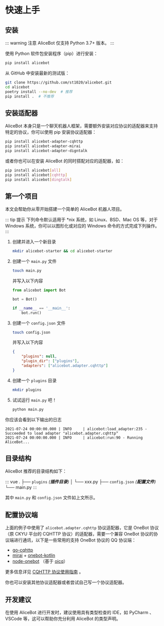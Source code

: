 # 快速上手

## 安装

::: warning 注意
AliceBot 仅支持 Python 3.7+ 版本。
:::

使用 Python 软件包安装程序（pip）进行安装：

```sh
pip install alicebot
```

从 GitHub 中安装最新的测试版：

```sh
git clone https://github.com/st1020/alicebot.git
cd alicebot
poetry install --no-dev  # 推荐
pip install .  # 不推荐
```

## 安装适配器

AliceBot 本身只是一个聊天机器人框架，需要额外安装对应协议的适配器来支持特定的协议，你可以使用 pip 安装协议适配器：

```sh
pip install alicebot-adapter-cqhttp
pip install alicebot-adapter-mirai
pip install alicebot-adapter-digntalk
```

或者你也可以在安装 AliceBot 的同时搭配对应的适配器，如：

```sh
pip install alicebot[all]
pip install alicebot[cqhttp]
pip install alicebot[dingtalk]
```

## 第一个项目

本文会帮助你从零开始搭建一个简单的 AliceBot 机器人项目。

::: tip 提示
下列命令默认适用于 *nix 系统，如 Linux、BSD、Mac OS 等，对于 Windows 系统，你可以以图形化或对应的 Windows 命令的方式完成下列操作。
:::

1. 创建并进入一个新目录

   ```sh
   mkdir alicebot-starter && cd alicebot-starter
   ```

2. 创建一个 `main.py` 文件

   ```sh
   touch main.py
   ```

   并写入以下内容

   ```python
   from alicebot import Bot
   
   bot = Bot()
   
   if __name__ == '__main__':
       bot.run()
   ```

3. 创建一个 `config.json` 文件

   ```sh
   touch config.json
   ```

   并写入以下内容

   ```json
   {
       "plugins": null,
       "plugin_dir": ["plugins"],
       "adapters": ["alicebot.adapter.cqhttp"]
   }
   ```

4. 创建一个 `plugins` 目录

   ```sh
   mkdir plugins
   ```

5. 试试运行 `main.py` 吧！

   ```sh
   python main.py
   ```

你应该会看到以下输出的日志

```
2021-07-24 00:00:00.000 | INFO     | alicebot:load_adapter:235 - Succeeded to load adapter "alicebot.adapter.cqhttp"
2021-07-24 00:00:00.000 | INFO     | alicebot:run:90 - Running AliceBot...
```

## 目录结构

AliceBot 推荐的目录结构如下：

::: vue
.
├── `plugins` _(**插件目录**)_
│   └── xxx.py
├── `config.json` _(**配置文件**)_
└── main.py
:::

其中 `main.py` 和 `config.json` 文件如上文所示。

## 配置协议端

上面的例子中使用了 `alicebot.adapter.cqhttp` 协议适配器，它是 OneBot 协议（原 CKYU 平台的 CQHTTP 协议）的适配器，需要一个兼容 OneBot 协议的协议端进行通讯，以下是一些常用的支持 OneBot 协议的 QQ 协议端：

- [go-cqhttp](https://github.com/Mrs4s/go-cqhttp)
- [mirai](https://github.com/mamoe/mirai) + [onebot-kotlin](https://github.com/yyuueexxiinngg/onebot-kotlin)
- [node-onebot](https://github.com/takayama-lily/node-onebot) （基于 [oicq](https://github.com/takayama-lily/oicq)）

更多信息详见 [CQHTTP 协议使用指南](./cqhttp.md) 。

你也可以安装其他协议适配器或者尝试自己写一个协议适配器。

## 开发建议

在使用 AliceBot 进行开发时，建议使用具有类型检查的 IDE，如 PyCharm 、 VSCode 等，这可以帮助你充分利用 AliceBot 的类型声明。
